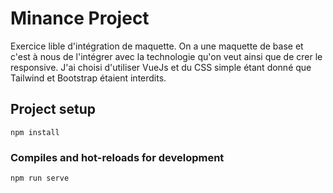 # Minance Project
Exercice lible d'intégration de maquette. On a une maquette de base et c'est à nous de l'intégrer avec la technologie qu'on veut ainsi que de crer le responsive.
J'ai choisi d'utiliser VueJs et du CSS simple étant donné que Tailwind et Bootstrap étaient interdits.
## Project setup
```
npm install
```

### Compiles and hot-reloads for development
```
npm run serve
```
